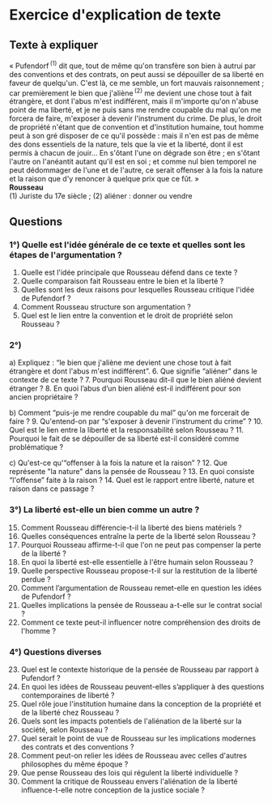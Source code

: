 # Exercice d'explication de texte

## Texte à expliquer
« Pufendorf&#x202F;<sup>(1)</sup> dit que, tout de même qu'on transfère son bien à autrui par des conventions et des contrats, on peut aussi se dépouiller de sa liberté en faveur de quelqu'un. C'est là, ce me semble, un fort mauvais raisonnement ; car premièrement le bien que j'aliène&#x202F;<sup>(2)</sup> me devient une chose tout à fait étrangère, et dont l'abus m'est indifférent, mais il m'importe qu'on n'abuse point de ma liberté, et je ne puis sans me rendre coupable du mal qu'on me forcera de faire, m'exposer à devenir l'instrument du crime. De plus, le droit de propriété n'étant que de convention et d'institution humaine, tout homme peut à son gré disposer de ce qu'il possède : mais il n'en est pas de même des dons essentiels de la nature, tels que la vie et la liberté, dont il est permis à chacun de jouir… En s'ôtant l'une on dégrade son être ; en s'ôtant l'autre on l'anéantit autant qu'il est en soi ; et comme nul bien temporel ne peut dédommager de l'une et de l'autre, ce serait offenser à la fois la nature et la raison que d'y renoncer à quelque prix que ce fût. »<br/><b>Rousseau</b><br/>(1) Juriste du 17e siècle ; (2) aliéner : donner ou vendre

## Questions

### 1°) Quelle est l'idée générale de ce texte et quelles sont les étapes de l'argumentation ?
1. Quelle est l'idée principale que Rousseau défend dans ce texte ?
2. Quelle comparaison fait Rousseau entre le bien et la liberté ?
3. Quelles sont les deux raisons pour lesquelles Rousseau critique l'idée de Pufendorf ?
4. Comment Rousseau structure son argumentation ?
5. Quel est le lien entre la convention et le droit de propriété selon Rousseau ?

### 2°) 
a) Expliquez : “le bien que j'aliène me devient une chose tout à fait étrangère et dont l'abus m'est indifférent”.
6. Que signifie “aliéner” dans le contexte de ce texte ?
7. Pourquoi Rousseau dit-il que le bien aliéné devient étranger ?
8. En quoi l’abus d’un bien aliéné est-il indifférent pour son ancien propriétaire ?

b) Comment “puis-je me rendre coupable du mal” qu'on me forcerait de faire ?
9. Qu'entend-on par “s'exposer à devenir l'instrument du crime” ?
10. Quel est le lien entre la liberté et la responsabilité selon Rousseau ?
11. Pourquoi le fait de se dépouiller de sa liberté est-il considéré comme problématique ?

c) Qu'est-ce qu'“offenser à la fois la nature et la raison” ?
12. Que représente "la nature" dans la pensée de Rousseau ?
13. En quoi consiste “l'offense” faite à la raison ?
14. Quel est le rapport entre liberté, nature et raison dans ce passage ?

### 3°) La liberté est-elle un bien comme un autre ?
15. Comment Rousseau différencie-t-il la liberté des biens matériels ?
16. Quelles conséquences entraîne la perte de la liberté selon Rousseau ?
17. Pourquoi Rousseau affirme-t-il que l'on ne peut pas compenser la perte de la liberté ?
18. En quoi la liberté est-elle essentielle à l'être humain selon Rousseau ?
19. Quelle perspective Rousseau propose-t-il sur la restitution de la liberté perdue ?
20. Comment l’argumentation de Rousseau remet-elle en question les idées de Pufendorf ? 
21. Quelles implications la pensée de Rousseau a-t-elle sur le contrat social ?
22. Comment ce texte peut-il influencer notre compréhension des droits de l'homme ?

### 4°) Questions diverses
23. Quel est le contexte historique de la pensée de Rousseau par rapport à Pufendorf ?
24. En quoi les idées de Rousseau peuvent-elles s’appliquer à des questions contemporaines de liberté ?
25. Quel rôle joue l'institution humaine dans la conception de la propriété et de la liberté chez Rousseau ?
26. Quels sont les impacts potentiels de l'aliénation de la liberté sur la société, selon Rousseau ?
27. Quel serait le point de vue de Rousseau sur les implications modernes des contrats et des conventions ?
28. Comment peut-on relier les idées de Rousseau avec celles d'autres philosophes du même époque ?
29. Que pense Rousseau des lois qui régulent la liberté individuelle ?
30. Comment la critique de Rousseau envers l'aliénation de la liberté influence-t-elle notre conception de la justice sociale ?